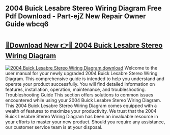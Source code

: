 ## 2004 Buick Lesabre Stereo Wiring Diagram Free Pdf Download - Part-ejZ New Repair Owner Guide wbcq6

# <h2><a href="http://dft6m2.blite.top/?on=2004+Buick+Lesabre+Stereo+Wiring+Diagram">🔗Download New 👉🔴 2004 Buick Lesabre Stereo Wiring Diagram</a></h2>

[![2004 Buick Lesabre Stereo Wiring Diagram download](https://i.imgur.com/lujVjoI.png)](http://dft6m2.blite.top/?on=2004+Buick+Lesabre+Stereo+Wiring+Diagram)
Welcome to the user manual for your newly upgraded 2004 Buick Lesabre Stereo Wiring Diagram. This comprehensive guide is intended to help you understand and operate your product successfully. You will find detailed information on features, installation, operation, maintenance, and troubleshooting. Troubleshooting Guide This section offers solutions to common issues encountered while using your 2004 Buick Lesabre Stereo Wiring Diagram. This 2004 Buick Lesabre Stereo Wiring Diagram comes equipped with a wealth of features to maximize your productivity. We trust that the 2004 Buick Lesabre Stereo Wiring Diagram has been an invaluable resource in your efforts to master your new product. Should you require any assistance, our customer service team is at your disposal.
